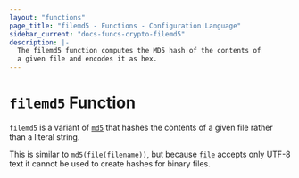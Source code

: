 ```yaml
---
layout: "functions"
page_title: "filemd5 - Functions - Configuration Language"
sidebar_current: "docs-funcs-crypto-filemd5"
description: |-
  The filemd5 function computes the MD5 hash of the contents of
  a given file and encodes it as hex.
---
```


# `filemd5` Function

`filemd5` is a variant of [`md5`](./md5.html)
that hashes the contents of a given file rather than a literal string.

This is similar to `md5(file(filename))`, but
because [`file`](./file.html) accepts only UTF-8 text it cannot be used to
create hashes for binary files.
